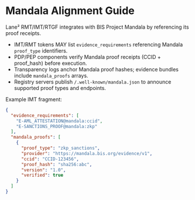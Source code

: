 # Mandala Alignment Guide

Lane² RMT/IMT/RTGF integrates with BIS Project Mandala by referencing its proof receipts.

- IMT/RMT tokens MAY list `evidence_requirements` referencing Mandala `proof_type` identifiers.
- PDP/PEP components verify Mandala proof receipts (CCID + proof_hash) before execution.
- Transparency logs anchor Mandala proof hashes; evidence bundles include `mandala_proofs` arrays.
- Registry servers publish `/.well-known/mandala.json` to announce supported proof types and endpoints.

Example IMT fragment:
```json
{
  "evidence_requirements": [
    "E-AML_ATTESTATION@mandala:ccid",
    "E-SANCTIONS_PROOF@mandala:zkp"
  ],
  "mandala_proofs": [
    {
      "proof_type": "zkp_sanctions",
      "provider": "https://mandala.bis.org/evidence/v1",
      "ccid": "CCID-123456",
      "proof_hash": "sha256:abc",
      "version": "1.0",
      "verified": true
    }
  ]
}
```
